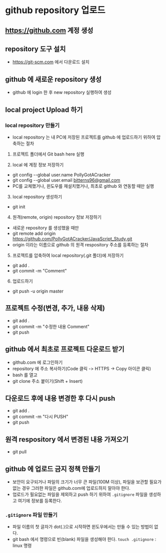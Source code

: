 # github repository 업로드

## https://github.com 계정 생성

## repository 도구 설치

- https://git-scm.com 에서 다운로드 설치

## github 에 새로운 repository 생성

- github 에 login 한 후 new repository 실행하여 생성

## local project Upload 하기

### local repository 만들기

- local repository 는 내 PC에 저장된 프로젝트를 github 에 업로드하기 위하여 압축하는 절차

1. 프로젝트 폴더에서 Git bash here 실행

2. local 에 계정 정보 저장하기

- git config --global user.name PollyGotACracker
- git config --global user.email bitterns96@gmail.com
- PC를 교체했거나, 윈도우를 재설치했거나, 최초로 github 와 연동할 때만 실행

3. local repository 생성하기

- git init

4. 원격(remote, origin) repository 정보 저장하기

- 새로운 repository 를 생성했을 때만
- git remote add origin https://github.com/PollyGotACracker/JavaScript_Study.git
- origin 이라는 이름으로 github 의 원격 respository 주소를 등록하는 절차

5. 프로젝트를 압축하여 local repository(.git 폴더)에 저장하기

- git add .
- git commit -m "Comment"

6. 업로드하기

- git push -u origin master

## 프로젝트 수정(변경, 추가, 내용 삭제)

- git add .
- git commit -m "수정한 내용 Comment"
- git push

## github 에서 최초로 프로젝트 다운로드 받기

- github.com 에 로그인하기
- repository 에 주소 복사하기(Code 클릭 -> HTTPS -> Copy 아이콘 클릭)
- bash 를 열고
- git clone 주소 붙이기(Shift + Insert)

## 다운로드 후에 내용 변경한 후 다시 push

- git add .
- git commit -m "다시 PUSH"
- git push

## 원격 respository 에서 변경된 내용 가져오기

- git pull

## github 에 업로드 금지 정책 만들기

- 보안이 요구되거나 파일의 크기가 너무 큰 파일(100M 이상),
  파일을 보관할 필요가 없는 경우 그러한 파일은 github.com에
  업로드하지 말아야 한다.
- 업로드가 필요없는 파일을 제외하고 push 하기 위하여
  `.gitignore` 파일을 생성하고 여기에 정보를 등록한다.

### `.gitignore` 파일 만들기

- 파일 이름의 첫 글자가 dot(.)으로 시작하면 윈도우에서는
  만들 수 있는 방법이 없다.
- git bash 에서 명령으로 빈(blank) 파일을 생성해야 한다.
  `touch .gitignore` : linux 명령
